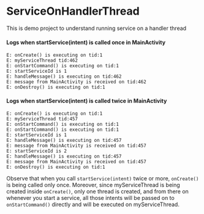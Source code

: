 # ServiceOnHandlerThread
This is demo project to understand running service on a handler thread

#### Logs when startService(intent) is called once in MainActivity
```
E: onCreate() is executing on tid:1
E: myServiceThread tid:462
E: onStartCommand() is executing on tid:1
E: startServiceId is 1
E: handleMessage() is executing on tid:462
E: message from MainActivity is received on tid:462
E: onDestroy() is executing on tid:1
```

#### Logs when startService(intent) is called twice in MainActivity
```
E: onCreate() is executing on tid:1
E: myServiceThread tid:457
E: onStartCommand() is executing on tid:1
E: onStartCommand() is executing on tid:1
E: startServiceId is 1
E: handleMessage() is executing on tid:457
E: message from MainActivity is received on tid:457
E: startServiceId is 2
E: handleMessage() is executing on tid:457
E: message from MainActivity is received on tid:457
E: onDestroy() is executing on tid:1
```

Observe that when you call `startService(intent)` twice or more, `onCreate()` is being called only once. 
Moreover, since myServiceThread is being created inside `onCreate()`, only one thread is created,
and from there on whenever you start a service, all those intents will be passed on to `onStartCommand()` directly
and will be executed on myServiceThread.
